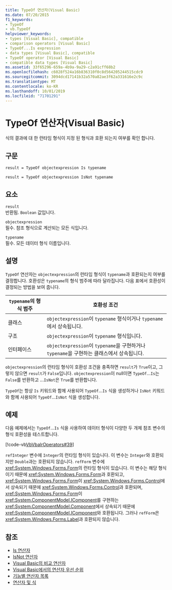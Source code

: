 ```yaml
---
title: TypeOf 연산자(Visual Basic)
ms.date: 07/20/2015
f1_keywords:
- TypeOf
- vb.TypeOf
helpviewer_keywords:
- types [Visual Basic], compatible
- comparison operators [Visual Basic]
- TypeOf...Is expression
- data types [Visual Basic], compatible
- TypeOf operator [Visual Basic]
- compatible data types [Visual Basic]
ms.assetid: 33f65296-659a-4b9a-9a29-c2a91cff68b2
ms.openlocfilehash: c6028f524a16b836310f0c8d564205244515cdc9
ms.sourcegitcommit: 3094dcd17141b32a570a82ae3f62a331616e2c9c
ms.translationtype: MT
ms.contentlocale: ko-KR
ms.lasthandoff: 10/01/2019
ms.locfileid: "71701291"
---
```

# <a name="typeof-operator-visual-basic"></a>TypeOf 연산자(Visual Basic)
식의 결과에 대 한 런타임 형식이 지정 된 형식과 호환 되는지 여부를 확인 합니다.
  
## <a name="syntax"></a>구문  
  
```vb  
result = TypeOf objectexpression Is typename  
```  
  
```vb  
result = TypeOf objectexpression IsNot typename  
```  
  
## <a name="parts"></a>요소  
 `result`  
 반환됨. `Boolean` 값입니다.  
  
 `objectexpression`  
 필수. 참조 형식으로 계산되는 모든 식입니다.  
  
 `typename`  
 필수. 모든 데이터 형식 이름입니다.  
  
## <a name="remarks"></a>설명  
 `TypeOf` 연산자는 `objectexpression`의 런타임 형식이 `typename`과 호환되는지 여부를 결정합니다. 호환성은 `typename`의 형식 범주에 따라 달라집니다. 다음 표에서 호환성이 결정되는 방법을 보여 줍니다.  
  
|`typename`의 형식 범주|호환성 조건|  
|---------------------------------|-----------------------------|  
|클래스|`objectexpression`이 `typename` 형식이거나 `typename`에서 상속됩니다.|  
|구조|`objectexpression`이 `typename` 형식입니다.|  
|인터페이스|`objectexpression`이 `typename`을 구현하거나 `typename`을 구현하는 클래스에서 상속됩니다.|  
  
 `objectexpression`의 런타임 형식이 호환성 조건을 충족하면 `result`가 `True`이고, 그렇지 않으면 `result`가 `False`입니다.  `objectexpression`이 null이면 `TypeOf`...`Is`는 `False`를 반환하고 ...`IsNot`은 `True`를 반환합니다.  
  
 `TypeOf`는 항상 `Is` 키워드와 함께 사용되어 `TypeOf`...`Is` 식을 생성하거나 `IsNot` 키워드와 함께 사용되어 `TypeOf`...`IsNot` 식을 생성합니다.  
  
## <a name="example"></a>예제  
 다음 예제에서는 `TypeOf`...`Is` 식을 사용하여 데이터 형식이 다양한 두 개체 참조 변수의 형식 호환성을 테스트합니다.  
  
 [!code-vb[VbVbalrOperators#39](~/samples/snippets/visualbasic/VS_Snippets_VBCSharp/VbVbalrOperators/VB/Class1.vb#39)]  
  
 `refInteger` 변수에 `Integer`의 런타임 형식이 있습니다. 이 변수는 `Integer`와 호환되지만 `Double`과는 호환되지 않습니다. `refForm` 변수에 <xref:System.Windows.Forms.Form>의 런타임 형식이 있습니다. 이 변수는 해당 형식이기 때문에 <xref:System.Windows.Forms.Form>과 호환되고, <xref:System.Windows.Forms.Form>이 <xref:System.Windows.Forms.Control>에서 상속되기 때문에 <xref:System.Windows.Forms.Control>과 호환되며, <xref:System.Windows.Forms.Form>이 <xref:System.ComponentModel.IComponent>를 구현하는 <xref:System.ComponentModel.Component>에서 상속되기 때문에 <xref:System.ComponentModel.IComponent>와 호환됩니다. 그러나 `refForm`은 <xref:System.Windows.Forms.Label>과 호환되지 않습니다.  
  
## <a name="see-also"></a>참조

- [Is 연산자](../../../visual-basic/language-reference/operators/is-operator.md)
- [IsNot 연산자](../../../visual-basic/language-reference/operators/isnot-operator.md)
- [Visual Basic의 비교 연산자](../../../visual-basic/programming-guide/language-features/operators-and-expressions/comparison-operators.md)
- [Visual Basic에서의 연산자 우선 순위](../../../visual-basic/language-reference/operators/operator-precedence.md)
- [기능별 연산자 목록](../../../visual-basic/language-reference/operators/operators-listed-by-functionality.md)
- [연산자 및 식](../../../visual-basic/programming-guide/language-features/operators-and-expressions/index.md)
